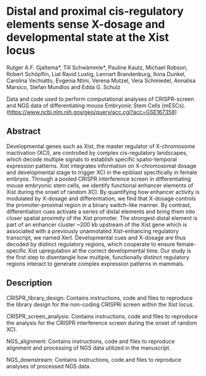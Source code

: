 # Distal and proximal cis-regulatory elements sense X-dosage and developmental state at the Xist locus
Rutger A.F. Gjaltema*, Till Schwämmle*, Pauline Kautz, Michael Robson, Robert Schöpflin, Liat Ravid Lustig, Lennart Brandenburg, Ilona Dunkel, Carolina Vechiatto, Evgenia Ntini, Verena Mutzel, Vera Schmiedel, Annalisa Marsico, Stefan Mundlos and Edda G. Schulz 

Data and code used to perform computational analyses of CRISPR-screen and NGS data of differentiating mouse Embryonic Stem Cells (mESCs). (https://www.ncbi.nlm.nih.gov/geo/query/acc.cgi?acc=GSE167358)


## Abstract
Developmental genes such as Xist, the master regulator of X-chromosome inactivation (XCI), are controlled by complex cis-regulatory landscapes, which decode multiple signals to establish specific spatio-temporal expression patterns. Xist integrates information on X-chromosomal dosage and developmental stage to trigger XCI in the epiblast specifically in female embryos. Through a pooled CRISPR interference screen in differentiating mouse embryonic stem cells, we identify functional enhancer elements of Xist during the onset of random XCI. By quantifying how enhancer activity is modulated by X-dosage and differentiation, we find that X-dosage controls the promoter-proximal region in a binary switch-like manner. By contrast, differentiation cues activate a series of distal elements and bring them into closer spatial proximity of the Xist promoter. The strongest distal element is part of an enhancer cluster ~200 kb upstream of the Xist gene which is associated with a previously unannotated Xist-enhancing regulatory transcript, we named Xert. Developmental cues and X-dosage are thus decoded by distinct regulatory regions, which cooperate to ensure female-specific Xist upregulation at the correct developmental time. Our study is the first step to disentangle how multiple, functionally distinct regulatory regions interact to generate complex expression patterns in mammals.


## Description
CRISPR_library_design: Contains instructions, code and files to reproduce the library design for the non-coding CRISPRi screen within the Xist locus.

CRISPR_screen_analysis: Contains instructions, code and files to reproduce the analysis for the CRISPR interference screen during the onset of random XCI.

NGS_alignment: Contains instructions, code and files to reproduce alignment and processing of NGS data utilized in the manuscript.

NGS_downstream: Contains instructions, code and files to reproduce analyses of processed NGS data.

